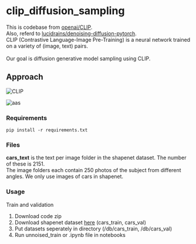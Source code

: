 # clip_diffusion_sampling

This is codebase from [openai/CLIP](https://github.com/openai/CLIP).<br/> 
Also, referd to [lucidrains/denoising-diffusion-pytorch](https://github.com/lucidrains/denoising-diffusion-pytorch). <br/> 
CLIP (Contrastive Language-Image Pre-Training) is a neural network trained on a variety of (image, text) pairs. <br/><br/>
Our goal is diffusion generative model sampling using CLIP.

## Approach
![CLIP](https://github.com/Yeoneasy/clip_guided_diffusion/assets/129255517/0a8bed9a-00db-4185-b917-8c73367a5c54)

![aas](https://github.com/Yeoneasy/clip_diffusion_sampling/assets/129255517/e32673e0-7a9a-4993-a6ba-2c0be38dbff5)

### Requirements

```
pip install -r requirements.txt
```

### Files

**cars_text** is the text per image folder in the shapenet dataset.
The number of these is 2151. <br/> The image folders each contain 250 photos of the subject from different angles.
We only use images of cars in shapenet.

### Usage

Train and validation

1. Download code zip
2. Download shapenet dataset [here](https://drive.google.com/drive/folders/1OkYgeRcIcLOFu1ft5mRODWNQaPJ0ps90) (cars_train, cars_val)
3. Put datasets seperately in directory (/db/cars_train, /db/cars_val)
4. Run unnoised_train or .ipynb file in notebooks



